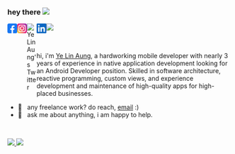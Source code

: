 ### hey there <img src="https://media.giphy.com/media/hvRJCLFzcasrR4ia7z/giphy.gif" width="25px">

<a href="https://www.facebook.com/yelinaung.me">
  <img align="left" alt="Ye Lin Aung's Facebook" width="22px" src="https://raw.githubusercontent.com/aungyelin/aungyelin/main/assets/facebook.svg" />
</a>
<a href="https://www.instagram.com/yelinaung.me/">
  <img align="left" alt="Ye Lin Aung's Instagram" width="22px" src="https://raw.githubusercontent.com/aungyelin/aungyelin/main/assets/instagram.svg" />
</a>
<!-- <a href="https://discord.gg/Linn#1739">
  <img align="left" alt="Ye Lin Aung's Discord" width="22px" src="https://raw.githubusercontent.com/aungyelin/aungyelin/main/assets/discord.svg" />
</a> -->
<a href="https://twitter.com/yelinaung">
  <img align="left" alt="Ye Lin Aung's Twitter" width="22px" src="https://raw.githubusercontent.com/peterthehan/peterthehan/master/assets/twitter.svg" />
</a>
<a href="https://www.linkedin.com/in/aungyelin/">
  <img align="left" alt="Ye Lin Aung's LinkedIN" width="22px" src="https://raw.githubusercontent.com/aungyelin/aungyelin/main/assets/linkedin.svg" />
</a>

![](https://visitor-badge.glitch.me/badge?page_id=aungyelin.aungyelin)

<br />

hi, i'm [Ye Lin Aung](https://www.yelinaung.site/), a hardworking mobile developer with nearly 3 years of experience in native application development looking for an Android Developer position. Skilled in software architecture, reactive programming, custom views, and experience development and maintenance of high-quality apps for high-placed businesses.

- 💼 &nbsp; any freelance work? do reach, [email](mailto:yelinaung.me@gmail.com) :)
- 💬 &nbsp; ask me about anything, i am happy to help.

<br/>
<p align="left">
  <a href="https://www.yelinaung.site/" target="_blank">
  <img width="49%" src="https://github-readme-stats.vercel.app/api?username=aungyelin&show_icons=true&theme=dark&hide_border=true&count_private=true" />
  <img width="49%" src="https://github-readme-streak-stats.herokuapp.com/?user=aungyelin&theme=dark&hide_border=true" />
  </a>
</p>
